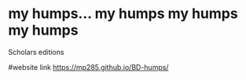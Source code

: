# my humps... my humps my humps my humps
Scholars editions

#website link
https://mp285.github.io/BD-humps/
